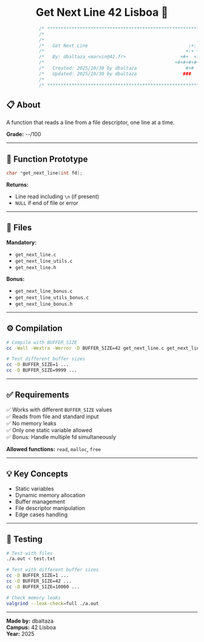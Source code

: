 <h1 align="center">Get Next Line 42 Lisboa 📖</h1>

```c
            /* ************************************************************************** */
            /*                                                                            */
            /*                                                        :::      ::::::::   */
            /*   Get Next Line                                     :+:      :+:    :+:   */
            /*                                                    +:+ +:+         +:+     */
            /*   By: dbaltaza <marvin@42.fr>                    +#+  +:+       +#+        */
            /*                                                +#+#+#+#+#+   +#+           */
            /*   Created: 2025/10/30 by dbaltaza                  #+#    #+#             */
            /*   Updated: 2025/10/30 by dbaltaza                 ###   ########.fr       */
            /*                                                                            */
            /* ************************************************************************** */
```

## 📋 About

A function that reads a line from a file descriptor, one line at a time.

**Grade:** --/100

---

## 🎯 Function Prototype

```c
char *get_next_line(int fd);
```

**Returns:**
- Line read including `\n` (if present)
- `NULL` if end of file or error

---

## 📂 Files

**Mandatory:**
- `get_next_line.c`
- `get_next_line_utils.c`
- `get_next_line.h`

**Bonus:**
- `get_next_line_bonus.c`
- `get_next_line_utils_bonus.c`
- `get_next_line_bonus.h`

---

## ⚙️ Compilation

```bash
# Compile with BUFFER_SIZE
cc -Wall -Wextra -Werror -D BUFFER_SIZE=42 get_next_line.c get_next_line_utils.c

# Test different buffer sizes
cc -D BUFFER_SIZE=1 ...
cc -D BUFFER_SIZE=9999 ...
```

---

## ✅ Requirements

✅ Works with different `BUFFER_SIZE` values  
✅ Reads from file and standard input  
✅ No memory leaks  
✅ Only one static variable allowed  
✅ Bonus: Handle multiple fd simultaneously  

**Allowed functions:** `read`, `malloc`, `free`

---

## 💡 Key Concepts

- Static variables
- Dynamic memory allocation
- Buffer management
- File descriptor manipulation
- Edge cases handling

---

## 🧪 Testing

```bash
# Test with files
./a.out < test.txt

# Test with different buffer sizes
cc -D BUFFER_SIZE=1 ...
cc -D BUFFER_SIZE=42 ...
cc -D BUFFER_SIZE=10000 ...

# Check memory leaks
valgrind --leak-check=full ./a.out
```

---

**Made by:** dbaltaza  
**Campus:** 42 Lisboa  
**Year:** 2025
